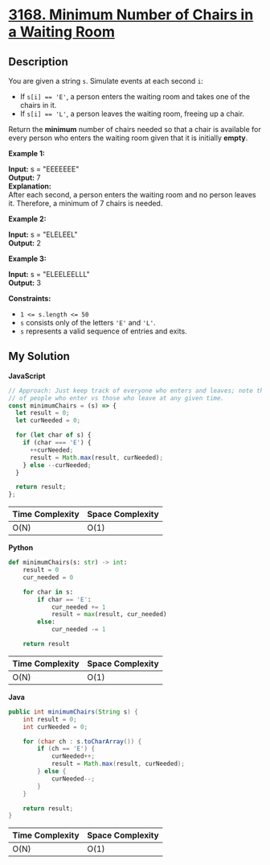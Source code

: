 # [3168. Minimum Number of Chairs in a Waiting Room](https://leetcode.com/problems/minimum-number-of-chairs-in-a-waiting-room)

## Description

You are given a string `s`. Simulate events at each second `i`:

- If `s[i] == 'E'`, a person enters the waiting room and takes one of the chairs in it.
- If `s[i] == 'L'`, a person leaves the waiting room, freeing up a chair.

Return the **minimum** number of chairs needed so that a chair is available for every person who enters the waiting room given that it is initially **empty**.

**Example 1:**

**Input:** s = "EEEEEEE"  
**Output:** 7  
**Explanation:**  
After each second, a person enters the waiting room and no person leaves it. Therefore, a minimum of 7 chairs is needed.

**Example 2:**

**Input:** s = "ELELEEL"  
**Output:** 2

**Example 3:**

**Input:** s = "ELEELEELLL"  
**Output:** 3

**Constraints:**

- `1 <= s.length <= 50`
- `s` consists only of the letters `'E'` and `'L'`.
- `s` represents a valid sequence of entries and exits.

## My Solution

**JavaScript**

```js
// Approach: Just keep track of everyone who enters and leaves; note the max surplus
// of people who enter vs those who leave at any given time.
const minimumChairs = (s) => {
  let result = 0;
  let curNeeded = 0;

  for (let char of s) {
    if (char === 'E') {
      ++curNeeded;
      result = Math.max(result, curNeeded);
    } else --curNeeded;
  }

  return result;
};
```

| Time Complexity | Space Complexity |
| --------------- | ---------------- |
| O(N)            | O(1)             |

**Python**

```python
def minimumChairs(s: str) -> int:
    result = 0
    cur_needed = 0

    for char in s:
        if char == 'E':
            cur_needed += 1
            result = max(result, cur_needed)
        else:
            cur_needed -= 1

    return result
```

| Time Complexity | Space Complexity |
| --------------- | ---------------- |
| O(N)            | O(1)             |

**Java**

```java
public int minimumChairs(String s) {
    int result = 0;
    int curNeeded = 0;

    for (char ch : s.toCharArray()) {
        if (ch == 'E') {
            curNeeded++;
            result = Math.max(result, curNeeded);
        } else {
            curNeeded--;
        }
    }

    return result;
}
```

| Time Complexity | Space Complexity |
| --------------- | ---------------- |
| O(N)            | O(1)             |
